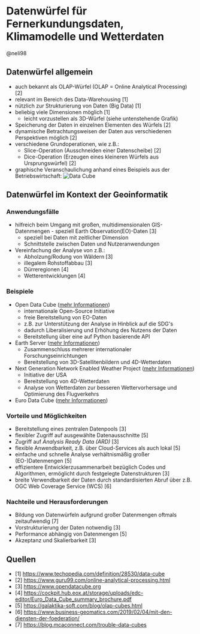 # Datenwürfel für Fernerkundungsdaten, Klimamodelle und Wetterdaten
@neli98

## Datenwürfel allgemein
* auch bekannt als OLAP-Würfel (OLAP = Online Analytical Processing) [2]
* relevant im Bereich des Data-Warehousing [1]
* nützlich zur Strukturierung von Daten (Big Data) [1]
* beliebig viele Dimensionen möglich [1]
  * leicht vorzustellen als 3D-Würfel (siehe untenstehende Grafik)
* Speicherung der Daten in einzelnen Elementen des Würfels [2]
* dynamische Betrachtungsweisen der Daten aus verschiedenen Perspektiven möglich [2]
* verschiedene Grundoperationen, wie z.B.:
  * Slice-Operation (Ausschneiden einer Datenscheibe) [2]
  * Dice-Operation (Erzeugen eines kleineren Würfels aus Ursprungswürfel) [2]
* graphische Veranschaulichung anhand eines Beispiels aus der Betriebswirtschaft:
![Data Cube](https://images.tecchannel.de/bdb/362924/840x473.jpg)


## Datenwürfel im Kontext der Geoinformatik

### Anwendungsfälle
* hilfreich beim Umgang mit großen, multidimensionalen GIS-Datenmengen - speziell Earth Observation(EO)-Daten [3]
  * speziell bei Daten mit zeitlicher Dimension
  * Schnittstelle zwischen Daten und Nutzeranwendungen
* Vereinfachung der Analyse von z.B.:
  * Abholzung/Rodung von Wäldern [3]
  * illegalem Rohstoffabbau [3]
  * Dürreregionen [4]
  * Wetterentwicklungen [4]


### Beispiele
* Open Data Cube ([mehr Informationen](https://www.opendatacube.org))
  * internationale Open-Source Initiative
  * freie Bereitstellung von EO-Daten
   * z.B. zur Unterstützung der Analyse in Hinblick auf die SDG's
   * dadurch Liberalisierung und Erhöhung des Nutzens der Daten
   * Bereitstellung über eine auf Python basierende API
* Earth Server ([mehr Informationen](https://www.earthserver.eu))
  * Zusammenschluss mehrerer internationaler Forschungseinrichtungen
  * Bereitstellung von 3D-Satellitenbildern und 4D-Wetterdaten
* Next Generation Network Enabled Weather Project ([mehr Informationen](https://en.wikipedia.org/wiki/Next_Generation_Network_Enabled_Weather))
  * Initiative der USA
  * Bereitstellung von 4D-Wetterdaten
  * Analyse von Wetterdaten zur besseren Wettervorhersage und Optimierung des Flugverkehrs
* Euro Data Cube ([mehr Informationen](https://eurodatacube.com/#features))



### Vorteile und Möglichkeiten
* Bereitstellung eines zentralen Datenpools [3]
* flexibler Zugriff auf ausgewählte Datenausschnitte [5]
* Zugriff auf *Analysis Ready Data (ARD)* [3]
* flexible Anwendbarkeit, z.B. über Cloud-Services als auch lokal [5]
* einfache und schnelle Analyse verhältnismäßig großer (EO-)Datenmengen [5]
* effizientere Entwicklerzusammenarbeit bezüglich Codes und Algorithmen, ermöglicht durch festgelegte Datenstrukturen [3]
* breite Verwendbarkeit der Daten durch standardisierten Abruf über z.B. OGC Web Coverage Service (WCS) [6]


### Nachteile und Herausforderungen
* Bildung von Datenwürfeln aufgrund großer Datenmengen oftmals zeitaufwendig [7]
* Vorstrukturierung der Daten notwendig [3]
* Performance abhängig von Datenmengen [5]
* Akzeptanz und Skalierbarkeit [3]


## Quellen

* [1] https://www.techopedia.com/definition/28530/data-cube
* [2] https://www.guru99.com/online-analytical-processing.html
* [3] https://www.opendatacube.org
* [4] https://cockpit.hub.eox.at/storage/uploads/edc-editor/Euro_Data_Cube_summary_brochure.pdf
* [5] https://galaktika-soft.com/blog/olap-cubes.html
* [6] https://www.business-geomatics.com/2019/02/04/mit-den-diensten-der-foederation/
* [7] https://blog.mcaconnect.com/trouble-data-cubes
